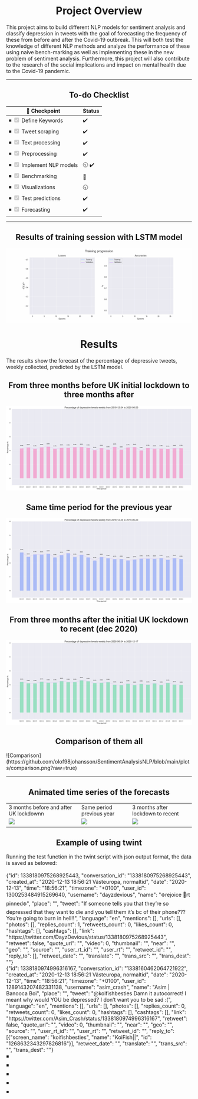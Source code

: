 <h1 align="center"> Project Overview </h1>
This project aims to build different NLP models for sentiment analysis and classify depression in tweets with the goal of forecasting the frequency of these from before and after the Covid-19 outbreak. This will both test the knowledge of different NLP methods and analyze the performance of these using naive bench-marking as well as implementing these in the new problem of sentiment analysis. Furthermore, this project will also contribute to the research of the social implications and impact on mental health due to the Covid-19 pandemic.
<hr>
<h2 align="center"> To-do Checklist </h2>

| 📌 Checkpoint                                              | Status |
| ------------------------------------------------- | ----   |
| ◾ <input type="checkbox" disabled checked /> Define Keywords  |  :heavy_check_mark:  |
| ◾ <input type="checkbox" disabled  checked/>  Tweet scraping |  :heavy_check_mark:    |
| ◾ <input type="checkbox" disabled  checked/> Text processing |  :heavy_check_mark:    |
| ◾ <input type="checkbox" disabled  checked/>  Preprocessing |  :heavy_check_mark:   |
| ◾ <input type="checkbox" disabled  checked/> Implement NLP models |  :clock930: :heavy_check_mark:   |
| ◾ <input type="checkbox" disabled  checked/> Benchmarking |   :no_entry_sign:   |
| ◾ <input type="checkbox" disabled  checked/> Visualizations |  :clock930:    |
| ◾ <input type="checkbox" disabled  checked/> Test predictions |  :heavy_check_mark:    |
| ◾ <input type="checkbox" disabled  checked/> Forecasting | :heavy_check_mark:    |

<hr>

<h2 align="center"> Results of training session with LSTM model </h2>

![First training session](https://github.com/olof98johansson/SentimentAnalysisNLP/blob/main/plots/training_animation_progress_REAL.gif?raw=true)
<br>

<h1 align="center"> Results </h2>
The results show the forecast of the percentage of depressive tweets, weekly collected, predicted by the LSTM model.

<h2 align="center"> From three months before UK initial lockdown to three months after </h2>

![First forecast](https://github.com/olof98johansson/SentimentAnalysisNLP/blob/main/plots/forecast_orig.png?raw=true)
<br>

<h2 align="center"> Same time period for the previous year </h2>

![Second forecast](https://github.com/olof98johansson/SentimentAnalysisNLP/blob/main/plots/forecast_year_before.png?raw=true)
<br>

<h2 align="center"> From three months after the initial UK lockdown to recent (dec 2020) </h2>

![Third forecast](https://github.com/olof98johansson/SentimentAnalysisNLP/blob/main/plots/forecast_up_to_now.png?raw=true)
<br>

<h2 align="center"> Comparison of them all </h2>
![Comparison](https://github.com/olof98johansson/SentimentAnalysisNLP/blob/main/plots/comparison.png?raw=true)

<hr>


<h2 align="center"> Animated time series of the forecasts </h2>

<table>
  <tr>
    <td>3 months before and after UK lockdownn</td>
     <td>Same period previous year</td>
     <td>3 months after lockdown to recent</td>
  </tr>
  <tr>
    <td><img src="https://github.com/olof98johansson/SentimentAnalysisNLP/blob/main/plots/forecast_bar_race_orig.gif" width=270></td>
    <td><img src="https://github.com/olof98johansson/SentimentAnalysisNLP/blob/main/plots/forecast_bar_race_last_year.gif" width=270></td>
    <td><img src="https://github.com/olof98johansson/SentimentAnalysisNLP/blob/main/plots/forecast_bar_race_up_to_now.gif" width=270></td>
  </tr>
 </table>


<h2 align="center"> Example of using twint </h2>
Running the test function in the twint script with json output format, the data is saved as belowed:
<br>
<br>
{"id": 1338180975268925443, "conversation_id": "1338180975268925443", "created_at": "2020-12-13 18:56:21 Västeuropa, normaltid", "date": "2020-12-13", "time": "18:56:21", "timezone": "+0100", "user_id": 1300253484915269640, "username": "dayzdevious", "name": "❄️rejoice 📌rt pinned❄️", "place": "", "tweet": "If someone tells you that they’re so depressed that they want to die and you tell them it’s bc of their phone??? You’re going to burn in hell!!", "language": "en", "mentions": [], "urls": [], "photos": [], "replies_count": 1, "retweets_count": 0, "likes_count": 0, "hashtags": [], "cashtags": [], "link": "https://twitter.com/DayzDevious/status/1338180975268925443", "retweet": false, "quote_url": "", "video": 0, "thumbnail": "", "near": "", "geo": "", "source": "", "user_rt_id": "", "user_rt": "", "retweet_id": "", "reply_to": [], "retweet_date": "", "translate": "", "trans_src": "", "trans_dest": ""}
<br>
{"id": 1338180974996316167, "conversation_id": "1338160462064721922", "created_at": "2020-12-13 18:56:21 Västeuropa, normaltid", "date": "2020-12-13", "time": "18:56:21", "timezone": "+0100", "user_id": 1289143207482331138, "username": "asim_crash", "name": "Asim | Banooca Boi", "place": "", "tweet": "@koifishbesties Damn it autocorrect! I meant why would YOU be depressed? I don’t want you to be sad :(", "language": "en", "mentions": [], "urls": [], "photos": [], "replies_count": 0, "retweets_count": 0, "likes_count": 0, "hashtags": [], "cashtags": [], "link": "https://twitter.com/Asim_Crash/status/1338180974996316167", "retweet": false, "quote_url": "", "video": 0, "thumbnail": "", "near": "", "geo": "", "source": "", "user_rt_id": "", "user_rt": "", "retweet_id": "", "reply_to": [{"screen_name": "koifishbesties", "name": "KoiFish||", "id": "1268632343297826816"}], "retweet_date": "", "translate": "", "trans_src": "", "trans_dest": ""}
<br>
◾
<br>
◾
<br>
◾
<br>
◾
<br>
◾
